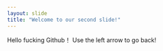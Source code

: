 ```yaml
---
layout: slide
title: "Welcome to our second slide!"
---
```

Hello fucking Github！
Use the left arrow to go back!
